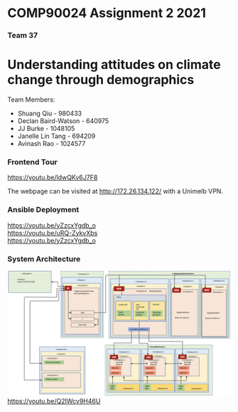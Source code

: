 # COMP90024 Assignment 2 2021
### Team 37
# Understanding attitudes on climate change through demographics

Team Members:
* Shuang Qiu - 980433
* Declan Baird-Watson - 640975
* JJ Burke - 1048105
* Janelle Lin Tang - 694209
* Avinash Rao - 1024577

### Frontend Tour
https://youtu.be/ldwQKv6J7F8

The webpage can be visited at http://172.26.134.122/ with a Unimelb VPN.

### Ansible Deployment
https://youtu.be/yZzcxYgdb_o<br/>
https://youtu.be/uRQ-ZykvXbs<br/>
https://youtu.be/yZzcxYgdb_o

### System Architecture
![System Architecture Design](https://github.com/JanelleTang/COMP90024_Assignment_2/blob/381fd444ad48d86a5e9c7034d795500e1d26f415/System%20Architecture%20image.png)
https://youtu.be/Q2IWcv9H46U

